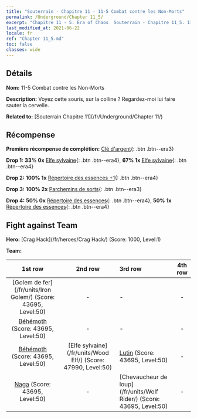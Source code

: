 ```yaml
---
title: "Souterrain - Chapitre 11 - 11-5 Combat contre les Non-Morts"
permalink: /Underground/Chapter 11_5/
excerpt: "Chapitre 11 - 5. Era of Chaos  Souterrain - Chapitre 11_5. 11-5 Combat contre les Non-Morts"
last_modified_at: 2021-06-22
locale: fr
ref: "Chapter 11_5.md"
toc: false
classes: wide
---
```


## Détails

 **Nom:** 11-5 Combat contre les Non-Morts

 **Description:** Voyez cette souris, sur la colline ? Regardez-moi lui faire sauter la cervelle.

 **Related to:** [Souterrain Chapitre 11](/fr/Underground/Chapter 11/)

## Récompense

 **Première récompense de complétion:** [Clé d'argent](/ItemsFR/con_693/){: .btn .btn--era3}

 **Drop 1:** **33% 0x** [Elfe sylvaine](/ItemsFR/unt_201/){: .btn .btn--era4}, **67% 1x** [Elfe sylvaine](/ItemsFR/unt_201/){: .btn .btn--era4}

 **Drop 2:** **100% 1x** [Répertoire des essences +1](/ItemsFR/mat_46/){: .btn .btn--era4}

 **Drop 3:** **100% 2x** [Parchemins de sorts](/ItemsFR/con_694/){: .btn .btn--era3}

 **Drop 4:** **50% 0x** [Répertoire des essences](/ItemsFR/mat_39/){: .btn .btn--era4}, **50% 1x** [Répertoire des essences](/ItemsFR/mat_39/){: .btn .btn--era4}


## Fight against Team
 **Hero:** [Crag Hack](/fr/heroes/Crag Hack/) (Score: 1000, Level:1)

 **Team:**


  | 1st row | 2nd row | 3rd row | 4th row |
  |:----:|:----:|:----|:----:|
  | [Golem de fer](/fr/units/Iron Golem/) (Score: 43695, Level:50)  | - | - | - |
  | [Béhémoth](/fr/units/Behemoth/) (Score: 43695, Level:50)  | - | - | - |
  | [Béhémoth](/fr/units/Behemoth/) (Score: 43695, Level:50)  | [Elfe sylvaine](/fr/units/Wood Elf/) (Score: 47990, Level:50)  | [Lutin](/fr/units/Gremlin/) (Score: 43695, Level:50)  | - |
  | [Naga](/fr/units/Naga/) (Score: 43695, Level:50)  | - | [Chevaucheur de loup](/fr/units/Wolf Rider/) (Score: 43695, Level:50)  | - |


